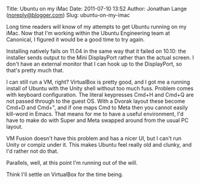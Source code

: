 Title: Ubuntu on my iMac
Date: 2011-07-10 13:52
Author: Jonathan Lange (noreply@blogger.com)
Slug: ubuntu-on-my-imac

Long time readers will know of my attempts to get Ubuntu running on my
iMac. Now that I'm working within the Ubuntu Engineering team at
Canonical, I figured it would be a good time to try again.  
  
Installing natively fails on 11.04 in the same way that it failed on
10.10: the installer sends output to the Mini DisplayPort rather than
the actual screen. I don't have an external monitor that I can hook up
to the DisplayPort, so that's pretty much that.  
  
I can still run a VM, right? VirtualBox is pretty good, and I got me a
running install of Ubuntu with the Unity shell without too much fuss.
Problem comes with keyboard configuration. The literal keypresses Cmd+H
and Cmd+Q are not passed through to the guest OS. With a Dvorak layout
these become Cmd+D and Cmd+", and if one maps Cmd to Meta then you
cannot easily kill-word in Emacs. That means for me to have a useful
environment, I'd have to make do with Super and Meta swapped around from
the usual PC layout.  
  
VM Fusion doesn't have this problem and has a nicer UI, but I can't run
Unity or compiz under it. This makes Ubuntu feel really old and clunky,
and I'd rather not do that.  
  
Parallels, well, at this point I'm running out of the will.  
  
Think I'll settle on VirtualBox for the time being.

